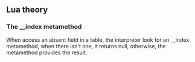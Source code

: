 ## Lua theory
### The __index metamethod
When access an absent field in a table, the interpreter look for an __index metamethod, when there isn't one, it returns null, otherwise, the metamethod provides the result.


